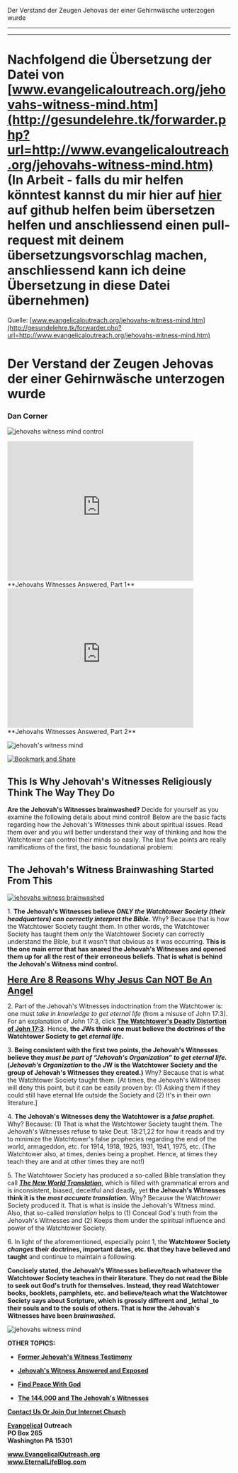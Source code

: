 <!--t Der Verstand der Zeugen Jehovas der einer Gehirnwäsche unterzogen wurde - in Arbeit (0% übersetzt) t-->
<!--d Zeugen Jehovas, Wachturmgesellschaft, Wachturm, Falscher Prophet, Neue Welt Übersetzung d-->

Der Verstand der Zeugen Jehovas der einer Gehirnwäsche unterzogen wurde

- - - 
- - -

# Nachfolgend die Übersetzung der Datei von [www.evangelicaloutreach.org/jehovahs-witness-mind.htm](http://gesundelehre.tk/forwarder.php?url=http://www.evangelicaloutreach.org/jehovahs-witness-mind.htm) (In Arbeit - falls du mir helfen könntest kannst du mir hier auf [hier](https://github.com/gesundelehre/gesundelehre_translate/blob/master/content/static/zeugen-jehovas/der-verstand-der-zeugen-jehovas-der-einer-gehirnwaesche-unterzogen-wurde.md) auf github helfen beim übersetzen helfen und anschliessend einen pull-request mit deinem übersetzungsvorschlag machen, anschliessend kann ich deine Übersetzung in diese Datei übernehmen)

Quelle: [www.evangelicaloutreach.org/jehovahs-witness-mind.htm](http://gesundelehre.tk/forwarder.php?url=http://www.evangelicaloutreach.org/jehovahs-witness-mind.htm)

# Der Verstand der Zeugen Jehovas der einer Gehirnwäsche unterzogen wurde

### Dan Corner

![jehovahs witness mind control](../files/pictures/evangelical-jehovahs-witness-mind-control.jpg)

<iframe width="420" height="315" src="http://www.youtube.com/embed/pdr28YTw66k?rel=0" frameborder="0" allowfullscreen=""></iframe> 
**Jehovahs Witnesses Answered, Part 1**

<iframe width="420" height="315" src="http://www.youtube.com/embed/eNKkWI1wUb4?rel=0" frameborder="0" allowfullscreen=""></iframe>
**Jehovahs Witnesses Answered, Part 2**

![jehovah's witness mind](../files/pictures/a-colorb.gif)

[![Bookmark and Share](../s7.addthis.com/static/btn/v2/lg-share-en.gif)](http://www.addthis.com/bookmark.php?v=250&username=xa-4ce723c86d857fe0)


## This Is Why Jehovah's Witnesses Religiously Think The Way They Do

**Are the Jehovah's Witnesses brainwashed?** Decide for yourself as you examine the following details about mind control! Below are the basic facts regarding how the Jehovah's Witnesses think about spiritual issues. Read them over and you will better understand their way of thinking and how the Watchtower can control their minds so easily. The last five points are really ramifications of the first, the basic foundational problem:



## The Jehovah's Witness Brainwashing Started From This

[![jehovahs witness brainwashed](../files/pictures/jehovahs-witness-research.jpg "The Jehovah's Witnesses are BRAINWASHED! Their research is bogus and part of mind control.")](http://gesundelehre.tk/forwarder.php?url=http://www.evangelicaloutreach.org/jehovahs-witnesses-answered.html)

1\. **The Jehovah's Witnesses believe _ONLY the Watchtower Society (their headquarters) can correctly interpret the Bible._** Why? Because that is how the Watchtower Society taught them. In other words, the Watchtower Society has taught them _only_ the Watchtower Society can correctly understand the Bible, but it wasn't that obvious as it was occurring. **This is the one main error that has snared the Jehovah's Witnesses and opened them up for all the rest of their erroneous beliefs. That is what is behind the Jehovah's Witness mind control.**

<big><big>**[Here Are 8 Reasons Why Jesus Can NOT Be An Angel](http://gesundelehre.tk/forwarder.php?url=http://www.evangelicaloutreach.org/jws2.html)**</big></big>

2\. Part of the Jehovah's Witnesses indoctrination from the Watchtower is: one must _take in knowledge to get eternal life_ (from a misuse of John 17:3). For an explanation of John 17:3, click **[The Watchtower's Deadly Distortion of John 17:3](http://gesundelehre.tk/forwarder.php?url=http://www.evangelicaloutreach.org/john173.html)**. Hence, **the JWs think one must believe the doctrines of the Watchtower Society to get _eternal life_.**

3\. **Being consistent with the first two points, the Jehovah's Witnesses believe they _must be part of “Jehovah's Organization” to get eternal life._ (_Jehovah's Organization_ to the JW is the Watchtower Society and the group of Jehovah's Witnesses they created.)** Why? Because that is what the Watchtower Society taught them. [At times, the Jehovah's Witnesses will deny this point, but it can be easily proven by: (1) Asking them if they could still have eternal life outside the Society and (2) It's in their own literature.]

4\. **The Jehovah's Witnesses deny the Watchtower is a _false prophet._** Why? Because: (1) That is what the Watchtower Society taught them. The Jehovah's Witnesses refuse to take Deut. 18:21,22 for how it reads and try to minimize the Watchtower's false prophecies regarding the end of the world, armageddon, etc. for 1914, 1918, 1925, 1931, 1941, 1975, etc. (The Watchtower also, at times, denies being a prophet. Hence, at times they teach they are and at other times they are not!)

5\. The Watchtower Society has produced a so-called Bible translation they call **_[The New World Translation](http://gesundelehre.tk/forwarder.php?url=http://www.evangelicaloutreach.org/nwt.html)_**, which is filled with grammatical errors and is inconsistent, biased, deceitful and deadly, yet **the Jehovah's Witnesses think it is the _most accurate translation._** Why? Because the Watchtower Society produced it. That is what is inside the Jehovah's Witness mind. Also, that so-called _translation_ helps to (1) Conceal God's truth from the Jehovah's Witnesses and (2) Keeps them under the spiritual influence and power of the Watchtower Society.

6\. In light of the aforementioned, especially point 1, the **Watchtower Society _changes_ their doctrines, important dates, etc. that they have believed and taught** and continue to maintain a following.

**Concisely stated, the Jehovah's Witnesses believe/teach whatever the Watchtower Society teaches in their literature. They do not read the Bible to seek out God's truth for themselves. Instead, they read Watchtower books, booklets, pamphlets, etc. and believe/teach what the Watchtower Society says about Scripture, which is grossly different and _lethal _to their souls and to the souls of others. That is how the Jehovah's Witnesses have been _brainwashed._**

![jehovahs witness mind](../files/pictures/a-colorb.gif)

**OTHER TOPICS:**

- **[Former Jehovah's Witness Testimony](http://gesundelehre.tk/forwarder.php?url=http://www.evangelicaloutreach.org/adrianxjw.html)**

- **[Jehovah's Witness Answered and Exposed](http://gesundelehre.tk/forwarder.php?url=http://www.evangelicaloutreach.org/jehovahs-witnesses-answered.html)**

- **[Find Peace With God](http://gesundelehre.tk/forwarder.php?url=http://www.evangelicaloutreach.org/peace.htm)**

- **[The 144,000 and The Jehovah's Witnesses](http://gesundelehre.tk/forwarder.php?url=http://www.evangelicaloutreach.org/144000.html)**

**[Contact Us Or Join Our Internet Church](http://gesundelehre.tk/forwarder.php?url=http://www.evangelicaloutreach.org/contact.html)**

**[Evangelical](http://gesundelehre.tk/forwarder.php?url=http://www.evangelicaloutreach.org/index.html) Outreach**  
**PO Box 265**  
**Washington PA 15301**

**www.EvangelicalOutreach.org**  
**www.EternalLifeBlog.com**